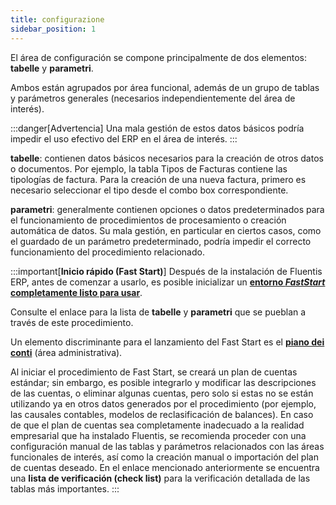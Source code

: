 ```yaml
---
title: configurazione
sidebar_position: 1
---
```


El área de configuración se compone principalmente de dos elementos: **tabelle** y **parametri**.

Ambos están agrupados por área funcional, además de un grupo de tablas y parámetros generales (necesarios independientemente del área de interés).

:::danger[Advertencia]
Una mala gestión de estos datos básicos podría impedir el uso efectivo del ERP en el área de interés.
:::

**tabelle**: contienen datos básicos necesarios para la creación de otros datos o documentos. Por ejemplo, la tabla Tipos de Facturas contiene las tipologías de factura. Para la creación de una nueva factura, primero es necesario seleccionar el tipo desde el combo box correspondiente.

**parametri**: generalmente contienen opciones o datos predeterminados para el funcionamiento de procedimientos de procesamiento o creación automática de datos. Su mala gestión, en particular en ciertos casos, como el guardado de un parámetro predeterminado, podría impedir el correcto funcionamiento del procedimiento relacionado.

:::important[**Inicio rápido (Fast Start)**]
Después de la instalación de Fluentis ERP, antes de comenzar a usarlo, es posible inicializar un [**entorno *FastStart* completamente listo para usar**](/docs/guide/fast-start).

Consulte el enlace para la lista de **tabelle** y **parametri** que se pueblan a través de este procedimiento.

Un elemento discriminante para el lanzamiento del Fast Start es el [**piano dei conti**](/docs/erp-home/registers/accounting/analytic-chart-of-accounts) (área administrativa).

Al iniciar el procedimiento de Fast Start, se creará un plan de cuentas estándar; sin embargo, es posible integrarlo y modificar las descripciones de las cuentas, o eliminar algunas cuentas, pero solo si estas no se están utilizando ya en otros datos generados por el procedimiento (por ejemplo, las causales contables, modelos de reclasificación de balances). En caso de que el plan de cuentas sea completamente inadecuado a la realidad empresarial que ha instalado Fluentis, se recomienda proceder con una configuración manual de las tablas y parámetros relacionados con las áreas funcionales de interés, así como la creación manual o importación del plan de cuentas deseado. En el enlace mencionado anteriormente se encuentra una **lista de verificación (check list)** para la verificación detallada de las tablas más importantes.
:::